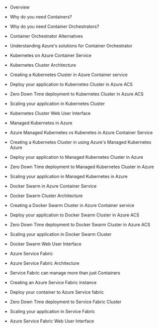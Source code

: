 * Overview
* Why do you need Containers?
* Why do you need Container Orchestrators?
* Container Orchestrator Alternatives
* Understanding Azure's solutions for Container Orchestrator

* Kubernetes on Azure Container Service

* Kubernetes Cluster Architecture

* Creating a Kubernetes Cluster in Azure Container service

* Deploy your application to Kubernetes Cluster in Azure ACS
* Zero Down Time deployment to Kubernetes Cluster in Azure ACS
* Scaling your application in Kubernetes Cluster

* Kubernetes Cluster Web User Interface

* Managed Kubernetes in Azure

* Azure Managed Kubernetes vs Kubenetes in Azure Container Service

* Creating a Kubernetes Cluster in using Azure's Managed Kubernetes Azure

* Deploy your application to Managed Kubernetes Cluster in Azure

* Zero Down Time deployment to Managed Kubernetes Cluster in Azure

* Scaling your application in Managed Kubernetes in Azure

* Docker Swarm in Azure Container Service

* Docker Swarm Cluster Architecture

* Creating a Docker Swarm Cluster in Azure Container service

* Deploy your application to Docker Swarm Cluster in Azure ACS

* Zero Down Time deployment to Docker Swarm Cluster in Azure ACS
* Scaling your application in Docker Swarm Cluster

* Docker Swarm Web User Interface

* Azure Service Fabric

* Azure Service Fabric Architecture

* Service Fabric can manage more than just Containers

* Creating an Azure Service Fabric instance

* Deploy your container to Azure Service fabric

* Zero Down Time deployment to Service Fabric Cluster
* Scaling your application in Service Fabric

* Azure Service Fabric Web User Interface





